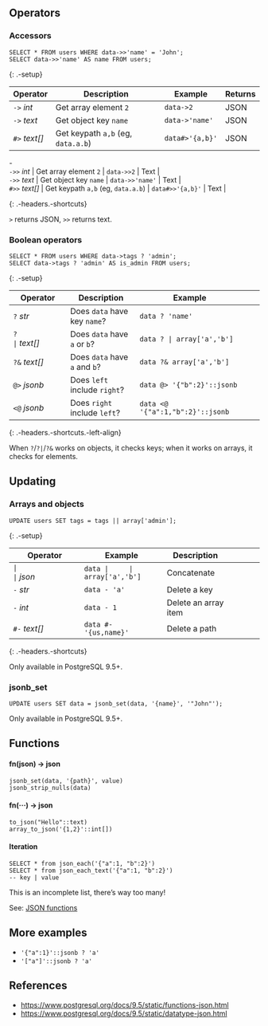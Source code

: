 Operators
---------

### Accessors

    SELECT * FROM users WHERE data->>'name' = 'John';
    SELECT data->>'name' AS name FROM users;

{: .-setup}

<table><thead><tr class="header"><th>Operator</th><th>Description</th><th>Example</th><th>Returns</th></tr></thead><tbody><tr class="odd"><td><code>-&gt;</code> <em>int</em></td><td>Get array element <code>2</code></td><td><code>data-&gt;2</code></td><td>JSON</td></tr><tr class="even"><td><code>-&gt;</code> <em>text</em></td><td>Get object key <code>name</code></td><td><code>data-&gt;'name'</code></td><td>JSON</td></tr><tr class="odd"><td><code>#&gt;</code> <em>text[]</em></td><td>Get keypath <code>a,b</code> (eg, <code>data.a.b</code>)</td><td><code>data#&gt;'{a,b}'</code></td><td>JSON</td></tr></tbody></table>

\-  
`->>` *int* | Get array element `2` | `data->>2` | Text |  
`->>` *text* | Get object key `name` | `data->>'name'` | Text |  
`#>>` *text\[\]* | Get keypath `a,b` (eg, `data.a.b`) | `data#>>'{a,b}'` | Text |

{: .-headers.-shortcuts}

`>` returns JSON, `>>` returns text.

### Boolean operators

    SELECT * FROM users WHERE data->tags ? 'admin';
    SELECT data->tags ? 'admin' AS is_admin FROM users;

{: .-setup}

<table><thead><tr class="header"><th>Operator</th><th>Description</th><th>Example</th><th></th><th></th></tr></thead><tbody><tr class="odd"><td><code>?</code> <em>str</em></td><td>Does <code>data</code> have key <code>name</code>?</td><td><code>data ? 'name'</code></td><td></td><td></td></tr><tr class="even"><td><code>?            |</code> <em>text[]</em></td><td>Does <code>data</code> have <code>a</code> or <code>b</code>?</td><td><code>data ? | array['a','b']</code></td><td></td><td></td></tr><tr class="odd"><td><code>?&amp;</code> <em>text[]</em></td><td>Does <code>data</code> have <code>a</code> and <code>b</code>?</td><td><code>data ?&amp; array['a','b']</code></td><td></td><td></td></tr><tr class="even"><td><code>@&gt;</code> <em>jsonb</em></td><td>Does <code>left</code> include <code>right</code>?</td><td><code>data @&gt; '{"b":2}'::jsonb</code></td><td></td><td></td></tr><tr class="odd"><td><code>&lt;@</code> <em>jsonb</em></td><td>Does <code>right</code> include <code>left</code>?</td><td><code>data &lt;@ '{"a":1,"b":2}'::jsonb</code></td><td></td><td></td></tr></tbody></table>

{: .-headers.-shortcuts.-left-align}

When `?`/`?|`/`?&` works on objects, it checks keys; when it works on arrays, it checks for elements.

Updating
--------

### Arrays and objects

    UPDATE users SET tags = tags || array['admin'];

{: .-setup}

<table><thead><tr class="header"><th>Operator</th><th>Example</th><th>Description</th><th></th><th></th><th></th><th></th></tr></thead><tbody><tr class="odd"><td><code>|                       |</code> <em>json</em></td><td><code>data |     | array['a','b']</code></td><td>Concatenate</td><td></td><td></td><td></td><td></td></tr><tr class="even"><td><code>-</code> <em>str</em></td><td><code>data - 'a'</code></td><td>Delete a key</td><td></td><td></td><td></td><td></td></tr><tr class="odd"><td><code>-</code> <em>int</em></td><td><code>data - 1</code></td><td>Delete an array item</td><td></td><td></td><td></td><td></td></tr><tr class="even"><td><code>#-</code> <em>text[]</em></td><td><code>data #- '{us,name}'</code></td><td>Delete a path</td><td></td><td></td><td></td><td></td></tr></tbody></table>

{: .-headers.-shortcuts}

Only available in PostgreSQL 9.5+.

### jsonb\_set

    UPDATE users SET data = jsonb_set(data, '{name}', '"John"');

Only available in PostgreSQL 9.5+.

Functions
---------

#### fn(json) → json

    jsonb_set(data, '{path}', value)
    jsonb_strip_nulls(data)

#### fn(···) → json

    to_json("Hello"::text)
    array_to_json('{1,2}'::int[])

#### Iteration

    SELECT * from json_each('{"a":1, "b":2}')
    SELECT * from json_each_text('{"a":1, "b":2}')
    -- key | value

This is an incomplete list, there’s way too many!

See: [JSON functions](https://www.postgresql.org/docs/9.5/static/functions-json.html)

More examples
-------------

-   `'{"a":1}'::jsonb ? 'a'`
-   `'["a"]'::jsonb ? 'a'`

References
----------

-   <a href="https://www.postgresql.org/docs/9.5/static/functions-json.html" class="uri">https://www.postgresql.org/docs/9.5/static/functions-json.html</a>
-   <a href="https://www.postgresql.org/docs/9.5/static/datatype-json.html" class="uri">https://www.postgresql.org/docs/9.5/static/datatype-json.html</a>
